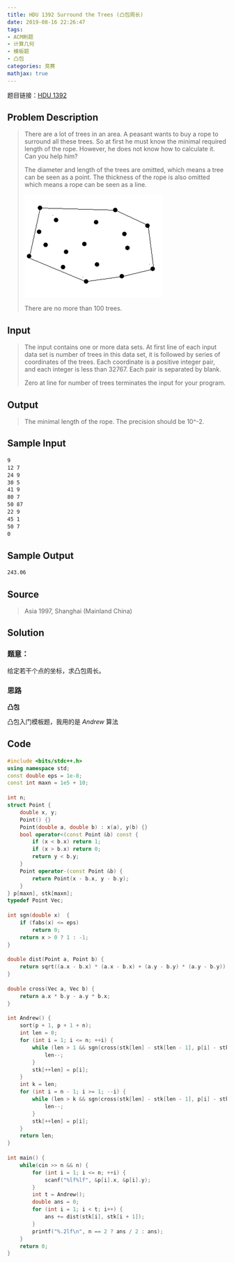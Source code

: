 ```yaml
---
title: HDU 1392 Surround the Trees (凸包周长)
date: 2019-08-16 22:26:47
tags:
- ACM刷题
- 计算几何
- 模板题
- 凸包
categories: 竞赛
mathjax: true
---
```


题目链接：[HDU 1392](http://acm.hdu.edu.cn/showproblem.php?pid=1392)

## Problem Description
> There are a lot of trees in an area. A peasant wants to buy a rope to surround all these trees. So at first he must know the minimal required length of the rope. However, he does not know how to calculate it. Can you help him? 
>  
> The diameter and length of the trees are omitted, which means a tree can be seen as a point. The thickness of the rope is also omitted which means a rope can be seen as a line.
> 
> ![](https://raw.githubusercontent.com/WuTao18/images/master/gitnote/2019/08/16/1565965282361-1565965283259.png)
> 
> There are no more than 100 trees.

<!--more-->

## Input
> The input contains one or more data sets. At first line of each input data set is number of trees in this data set, it is followed by series of coordinates of the trees. Each coordinate is a positive integer pair, and each integer is less than 32767. Each pair is separated by blank.
> 
> Zero at line for number of trees terminates the input for your program.
 

## Output
> The minimal length of the rope. The precision should be 10^-2.

## Sample Input
```markdown
9 
12 7 
24 9 
30 5 
41 9 
80 7 
50 87 
22 9 
45 1 
50 7 
0 
```

## Sample Output
```markdown
243.06
```

## Source

> Asia 1997, Shanghai (Mainland China)

## Solution

### 题意：

给定若干个点的坐标，求凸包周长。

### 思路

**凸包**

凸包入门模板题，我用的是 $Andrew$ 算法 

## Code

```cpp
#include <bits/stdc++.h>
using namespace std;
const double eps = 1e-8;
const int maxn = 1e5 + 10;

int n;
struct Point {
    double x, y;
    Point() {}
    Point(double a, double b) : x(a), y(b) {}
    bool operator<(const Point &b) const {
        if (x < b.x) return 1;
        if (x > b.x) return 0;
        return y < b.y;
    }
    Point operator-(const Point &b) {
        return Point(x - b.x, y - b.y);
    }
} p[maxn], stk[maxn];
typedef Point Vec;

int sgn(double x)  {
    if (fabs(x) <= eps)
        return 0;
    return x > 0 ? 1 : -1;
}

double dist(Point a, Point b) {
    return sqrt((a.x - b.x) * (a.x - b.x) + (a.y - b.y) * (a.y - b.y));
}

double cross(Vec a, Vec b) {
    return a.x * b.y - a.y * b.x;
}

int Andrew() {
    sort(p + 1, p + 1 + n);
    int len = 0;
    for (int i = 1; i <= n; ++i) {
        while (len > 1 && sgn(cross(stk[len] - stk[len - 1], p[i] - stk[len - 1])) == -1) {
            len--;
        }
        stk[++len] = p[i];
    }
    int k = len;
    for (int i = n - 1; i >= 1; --i) {
        while (len > k && sgn(cross(stk[len] - stk[len - 1], p[i] - stk[len - 1])) == -1) {
            len--;
        }
        stk[++len] = p[i];
    }
    return len;
}

int main() {
    while(cin >> n && n) {
        for (int i = 1; i <= n; ++i) {
            scanf("%lf%lf", &p[i].x, &p[i].y);
        }
        int t = Andrew();
        double ans = 0;
        for (int i = 1; i < t; i++) {
            ans += dist(stk[i], stk[i + 1]);
        }
        printf("%.2lf\n", n == 2 ? ans / 2 : ans);
    }
    return 0;
}

```